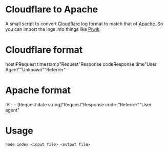 Cloudflare to Apache
=====================

A small script to convert [Cloudflare](http://www.cloudflare.com) log format to match that of [Apache](http://httpd.apache.org). So you can import the logs into things like [Piwik](http://piwik.org).

# Cloudflare format

host<space>IP<space>Request timestamp<space>"Request"<space>Response code<space>Response time<space>"User Agent"<space>"Unknown"<space>"Referrer"

# Apache format

IP - - [Request date string]<space>"Request"<space>Response code<space>-<space>"Referrer"<space>"User agent"

# Usage

```
node index <input file> <output file>
```
